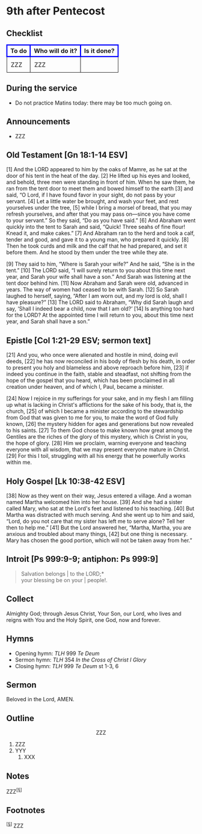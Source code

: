 <head>
<meta charset="utf-8">
<style>
th { text-align: center; font-weight: bold; vertical-align: baseline; border: 3px solid blue; }
td { border: 1px solid black; padding: 10px; }
.h { visibility: hidden; }
</style>
<title>sermon</title>
</head>

# 9th after Pentecost

## Checklist

<table>
<tr>
<th>To do</th><th>Who will do it?</th><th>Is it done?</th>
</tr>
<tr>
<td>ZZZ</td><td>ZZZ</td><td></td>
</tr>
</table>

## During the service

* Do not practice Matins today: there may be too much going on.

## Announcements

* ZZZ

## Old Testament [Gn 18:1-14 ESV]

[1] And the LORD appeared to him by the oaks of Mamre, as he sat at the door of his tent in the heat of the day. [2] He lifted up his eyes and looked, and behold, three men were standing in front of him. When he saw them, he ran from the tent door to meet them and bowed himself to the earth [3] and said, “O Lord, if I have found favor in your sight, do not pass by your servant. [4] Let a little water be brought, and wash your feet, and rest yourselves under the tree, [5] while I bring a morsel of bread, that you may refresh yourselves, and after that you may pass on—since you have come to your servant.” So they said, “Do as you have said.” [6] And Abraham went quickly into the tent to Sarah and said, “Quick! Three seahs of fine flour! Knead it, and make cakes.” [7] And Abraham ran to the herd and took a calf, tender and good, and gave it to a young man, who prepared it quickly. [8] Then he took curds and milk and the calf that he had prepared, and set it before them. And he stood by them under the tree while they ate.

[9] They said to him, “Where is Sarah your wife?” And he said, “She is in the tent.” [10] The LORD said, “I will surely return to you about this time next year, and Sarah your wife shall have a son.” And Sarah was listening at the tent door behind him. [11] Now Abraham and Sarah were old, advanced in years. The way of women had ceased to be with Sarah. [12] So Sarah laughed to herself, saying, “After I am worn out, and my lord is old, shall I have pleasure?” [13] The LORD said to Abraham, “Why did Sarah laugh and say, ‘Shall I indeed bear a child, now that I am old?’ [14] Is anything too hard for the LORD? At the appointed time I will return to you, about this time next year, and Sarah shall have a son.”

## Epistle [Col 1:21-29 ESV; sermon text]

[21] And you, who once were alienated and hostile in mind, doing evil deeds, [22] he has now reconciled in his body of flesh by his death, in order to present you holy and blameless and above reproach before him, [23] if indeed you continue in the faith, stable and steadfast, not shifting from the hope of the gospel that you heard, which has been proclaimed in all creation under heaven, and of which I, Paul, became a minister.

[24] Now I rejoice in my sufferings for your sake, and in my flesh I am filling up what is lacking in Christ's afflictions for the sake of his body, that is, the church, [25] of which I became a minister according to the stewardship from God that was given to me for you, to make the word of God fully known, [26] the mystery hidden for ages and generations but now revealed to his saints. [27] To them God chose to make known how great among the Gentiles are the riches of the glory of this mystery, which is Christ in you, the hope of glory. [28] Him we proclaim, warning everyone and teaching everyone with all wisdom, that we may present everyone mature in Christ. [29] For this I toil, struggling with all his energy that he powerfully works within me.

## Holy Gospel [Lk 10:38-42 ESV]

[38] Now as they went on their way, Jesus entered a village. And a woman named Martha welcomed him into her house. [39] And she had a sister called Mary, who sat at the Lord's feet and listened to his teaching. [40] But Martha was distracted with much serving. And she went up to him and said, “Lord, do you not care that my sister has left me to serve alone? Tell her then to help me.” [41] But the Lord answered her, “Martha, Martha, you are anxious and troubled about many things, [42] but one thing is necessary. Mary has chosen the good portion, which will not be taken away from her.”

## Introit [Ps 999:9-9; antiphon: Ps 999:9]

> Salvation belongs | to the LORD;*  
> your blessing be on your | people!.  


## Collect

Almighty God;
through Jesus Christ, Your Son, our Lord, who lives and reigns with You and the Holy Spirit, one God, now and forever.

## Hymns

* Opening hymn: _TLH_ 999 _Te Deum_
* Sermon hymn: _TLH_ 354 _In the Cross of Christ I Glory_
* Closing hymn: _TLH_ 999 _Te Deum_ st 1-3, 6

## Sermon

Beloved in the Lord, AMEN.

## Outline

<center>ZZZ</center>

1. ZZZ
1. YYY
    1. XXX

## Notes


ZZZ<sup>[<a name="id0002" href="#ftn.id0002">§</a>]</sup>

## Footnotes

<sup>[<a name="ftn.id0002" href="#id0002">§</a>]</sup>
ZZZ
